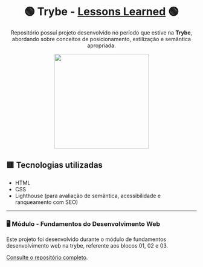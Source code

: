 <div align=center>

# 🟢 Trybe - [Lessons Learned](https://lcds90-lessons-learned.vercel.app/) 🟢

Repositório possuí projeto desenvolvido no período que estive na <b>Trybe</b>, abordando sobre conceitos de posicionamento, estilização e semântica apropriada.

<a href="https://www.betrybe.com/" target="_blank">
<img src="https://freecourse.betrybe.com/images/trybe-logo-e10dbaaa26462aa149b81a924b00df07.png?vsn=d" width="250px">
</a>

</div>

## 🟥 Tecnologias utilizadas

- HTML
- CSS
- Lighthouse (para avaliação de semântica, acessibilidade e ranqueamento com SEO)

* * *

### 🖥 Módulo - Fundamentos do Desenvolvimento Web

Este projeto foi desenvolvido durante o módulo de fundamentos desenvolvimento web na trybe, referente aos blocos 01, 02 e 03.

[Consulte o repositório completo](https://github.com/lcds90/trybe-course).
